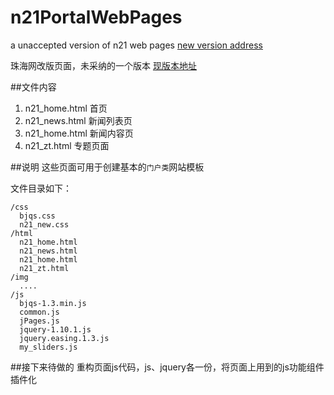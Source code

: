 # n21PortalWebPages

a unaccepted version of n21 web pages [new version address](http://www.n21.cc)

珠海网改版页面，未采纳的一个版本 [现版本地址](http://www.n21.cc)

##文件内容
1. n21_home.html 首页
2. n21_news.html 新闻列表页
3. n21_home.html 新闻内容页
4. n21_zt.html 专题页面

##说明
这些页面可用于创建基本的`门户类`网站模板

文件目录如下：
```
/css
  bjqs.css
  n21_new.css
/html
  n21_home.html
  n21_news.html
  n21_home.html
  n21_zt.html
/img
  ....
/js
  bjqs-1.3.min.js
  common.js
  jPages.js
  jquery-1.10.1.js
  jquery.easing.1.3.js
  my_sliders.js
```
##接下来待做的
重构页面js代码，js、jquery各一份，将页面上用到的js功能组件插件化
